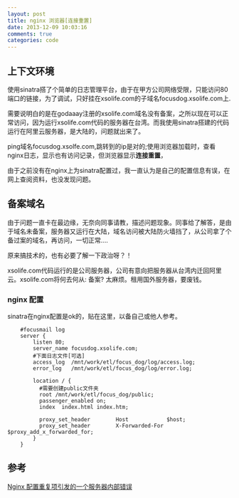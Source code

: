 ```yaml
---
layout: post
title: nginx 浏览器[连接重置]
date: 2013-12-09 10:03:16
comments: true
categories: code
---
```


## 上下文环境

使用sinatra搭了个简单的日志管理平台，由于在甲方公司网络受限，只能访问80端口的链接，为了调试，只好挂在xsolife.com的子域名focusdog.xsolife.com上.

需要说明白的是在godaaay注册的xsolife.com域名没有备案，之所以现在可以正常访问，因为运行xsolife.com代码的服务器在台湾。而我使用sinatra搭建的代码运行在阿里云服务器，是大陆的，问题就出来了。

ping域名focusdog.xsolfe.com,跳转到的ip是对的;使用浏览器加载时，查看nginx日志，显示也有访问记录，但浏览器显示**连接重置**，

由于之前没有在nginx上为sinatra配置过，我一直认为是自己的配置信息有误，在网上查阅资料，也没发现问题。

## 备案域名

由于问题一直卡在最边缘，无奈向同事请教，描述问题现象。同事给了解答，是由于域名未备案，服务器又运行在大陆，域名访问被大陆防火墙挡了，从公司拿了个备过案的域名，再访问，一切正常....

原来搞技术的，也有必要了解一下政治呀？！

xsolife.com代码运行的是公司服务器，公司有意向把服务器从台湾内迁回阿里云。xsolife.com将何去何从: 备案? 太麻烦。租用国外服务器，要废钱。


### nginx 配置

sinatra在nginx配置是ok的，贴在这里，以备自己或他人参考。
  
        #focusmail log
        server {
            listen 80;
            server_name focusdog.xsolife.com;
            #下面日志文件[可选]
            access_log  /mnt/work/etl/focus_dog/log/access.log;
            error_log   /mnt/work/etl/focus_dog/log/error.log;
    
            location / {
              #需要创建public文件夹
              root /mnt/work/etl/focus_dog/public;
              passenger_enabled on;
              index  index.html index.htm;
    
              proxy_set_header        Host            $host;
              proxy_set_header        X-Forwarded-For $proxy_add_x_forwarded_for;
            }
        }   

## 参考

[Nginx 配置重复项引发的一个服务器内部错误](http://blog.sina.com.cn/s/blog_549212ae01009hej.html)

